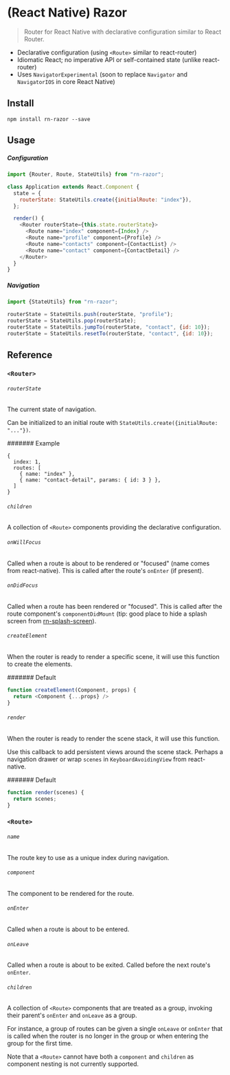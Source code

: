 # (React Native) Razor
> Router for React Native with declarative configuration similar to React Router.

 - Declarative configuration (using `<Route>` similar to react-router)
 - Idiomatic React; no imperative API or self-contained state (unlike react-router)
 - Uses `NavigatorExperimental` (soon to replace `Navigator` and `NavigatorIOS` in core React Native)

## Install

```
npm install rn-razor --save
```

## Usage

##### Configuration

```javascript
import {Router, Route, StateUtils} from "rn-razor";

class Application extends React.Component {
  state = {
    routerState: StateUtils.create({initialRoute: "index"}),
  };

  render() {
    <Router routerState={this.state.routerState}>
      <Route name="index" component={Index} />
      <Route name="profile" component={Profile} />
      <Route name="contacts" component={ContactList} />
      <Route name="contact" component={ContactDetail} />
    </Router>
  }
}
```

##### Navigation

```javascript
import {StateUtils} from "rn-razor";

routerState = StateUtils.push(routerState, "profile");
routerState = StateUtils.pop(routerState);
routerState = StateUtils.jumpTo(routerState, "contact", {id: 10});
routerState = StateUtils.resetTo(routerState, "contact", {id: 10});
```

## Reference

### `<Router>`

###### `routerState`

The current state of navigation.

Can be initialized to an initial route with `StateUtils.create({initialRoute: "..."})`.

####### Example

```
{
  index: 1,
  routes: [
    { name: "index" },
    { name: "contact-detail", params: { id: 3 } },    
  ]
}
```

###### `children`

A collection of `<Route>` components providing the declarative configuration.

###### `onWillFocus`

Called when a route is about to be rendered or "focused" (name comes from react-native). This is called after the route's `onEnter` (if present).

###### `onDidFocus`

Called when a route has been rendered or "focused". This is called after the route component's `componentDidMount` (tip: good place to hide a splash screen from [rn-splash-screen](https://github.com/mehcode/rn-splash-screen)).

###### `createElement`

When the router is ready to render a specific scene, it will use this function to create the elements.

####### Default

```js
function createElement(Component, props) {
  return <Component {...props} />
}
```

###### `render`

When the router is ready to render the scene stack, it will use this function.

Use this callback to add persistent views around the scene stack. Perhaps a navigation drawer or wrap `scenes` in `KeyboardAvoidingView` from react-native.

####### Default

```js
function render(scenes) {
  return scenes;
}
```

### `<Route>`

###### `name`

The route key to use as a unique index during navigation.

###### `component`

The component to be rendered for the route.

###### `onEnter`

Called when a route is about to be entered.

###### `onLeave`

Called when a route is about to be exited. Called before the next route's `onEnter`.

###### `children`

A collection of `<Route>` components that are treated as a group, invoking their parent's `onEnter` and `onLeave` as a group. 

For instance, a group of routes can be given a single `onLeave` or `onEnter` that is called when the router is no longer in the group or when entering the group for the first time.

Note that a `<Route>` cannot have both a `component` and `children` as component nesting is not currently supported.
